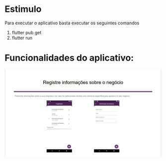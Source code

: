 # Estimulo

Para executar o aplicativo basta executar os seguintes comandos
1. flutter pub get
2. flutter run

# Funcionalidades do aplicativo:

![Informações da Empresa](https://github.com/GustavoPedro/Estimulo2020/blob/master/Estimulo/imgs_readme/comp_info.png)
